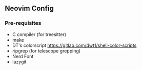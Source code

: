 ## Neovim Config

### Pre-requisites
- C compiler (for treesitter)
- make
- DT's colorscript https://gitlab.com/dwt1/shell-color-scripts
- ripgrep (for telescope grepping)
- Nerd Font
- lazygit
